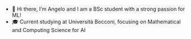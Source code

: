 - 👋 Hi there, I’m Angelo
and I am a BSc student with a strong passion for ML!
- 🎓 Current studying at Università Bocconi, focusing on Mathematical and Computing Science for AI

<!---
casafeng/casafeng is a ✨ special ✨ repository because its `README.md` (this file) appears on your GitHub profile.
You can click the Preview link to take a look at your changes.
--->
